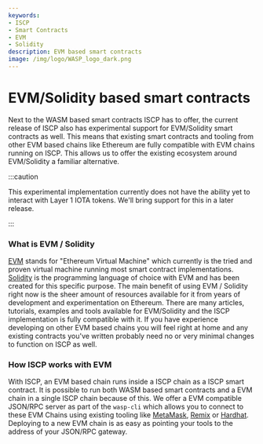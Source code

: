 ```yaml
---
keywords:
- ISCP
- Smart Contracts
- EVM
- Solidity
description: EVM based smart contracts
image: /img/logo/WASP_logo_dark.png
---
```

# EVM/Solidity based smart contracts

Next to the WASM based smart contracts ISCP has to offer, the current release of ISCP also has experimental support for EVM/Solidity smart contracts as well. This means that existing smart contracts and tooling from other EVM based chains like Ethereum are fully compatible with EVM chains running on ISCP. This allows us to offer the existing ecosystem around EVM/Solidity a familiar alternative.

:::caution

This experimental implementation currently does not have the ability yet to interact with Layer 1 IOTA tokens. We'll bring support for this in a later release.

:::

### What is EVM / Solidity

[EVM](https://ethereum.org/en/developers/docs/evm/) stands for "Ethereum Virtual Machine" which currently is the tried and proven virtual machine running most smart contract implementations. [Solidity](https://soliditylang.org/) is the programming language of choice with EVM and has been created for this specific purpose.
The main benefit of using EVM / Solidity right now is the sheer amount of resources available for it from years of development and experimentation on Ethereum. There are many articles, tutorials, examples and tools available for EVM/Solidity and the ISCP implementation is fully compatible with it. If you have experience developing on other EVM based chains you will feel right at home and any existing contracts you've written probably need no or very minimal changes to function on ISCP as well.

### How ISCP works with EVM

With ISCP, an EVM based chain runs inside a ISCP chain as a ISCP smart contract. It is possible to run both WASM based smart contracts and a EVM chain in a single ISCP chain because of this. We offer a EVM compatible JSON/RPC server as part of the `wasp-cli` which allows you to connect to these EVM Chains using existing tooling like [MetaMask](https://metamask.io/), [Remix](https://remix.ethereum.org/) or [Hardhat](https://hardhat.org/). Deploying to a new EVM chain is as easy as pointing your tools to the address of your JSON/RPC gateway.

